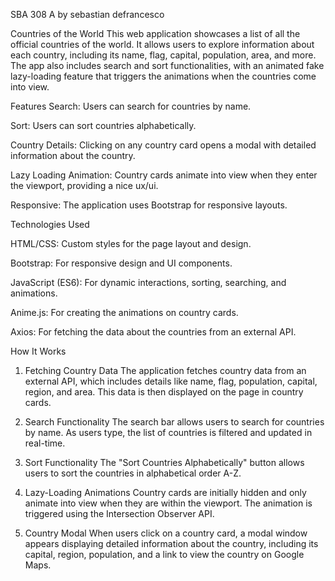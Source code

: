 SBA 308 A by sebastian defrancesco

Countries of the World
This web application showcases a list of all the official countries of the world. It allows users to explore information about each country, including its name, flag, capital, population, area, and more. The app also includes search and sort functionalities, with an animated fake lazy-loading feature that triggers the animations when the countries come into view.

Features
Search: Users can search for countries by name.

Sort: Users can sort countries alphabetically.

Country Details: Clicking on any country card opens a modal with detailed information about the country.

Lazy Loading Animation: Country cards animate into view when they enter the viewport, providing a nice ux/ui.

Responsive: The application uses Bootstrap for responsive layouts.

Technologies Used

HTML/CSS: Custom styles for the page layout and design.

Bootstrap: For responsive design and UI components.

JavaScript (ES6): For dynamic interactions, sorting, searching, and animations.

Anime.js: For creating the animations on country cards.

Axios: For fetching the data about the countries from an external API.


How It Works
1. Fetching Country Data
The application fetches country data from an external API, which includes details like name, flag, population, capital, region, and area. This data is then displayed on the page in country cards.

2. Search Functionality
The search bar allows users to search for countries by name. As users type, the list of countries is filtered and updated in real-time.

3. Sort Functionality
The "Sort Countries Alphabetically" button allows users to sort the countries in alphabetical order A-Z.

4. Lazy-Loading Animations
Country cards are initially hidden and only animate into view when they are within the viewport. The animation is triggered using the Intersection Observer API.

5. Country Modal
When users click on a country card, a modal window appears displaying detailed information about the country, including its capital, region, population, and a link to view the country on Google Maps.
